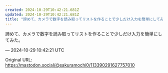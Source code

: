 ```yaml
---
created: 2024-10-29T10:42:21.681Z
updated: 2024-10-29T10:42:21.681Z
title: "諦めて、カメラで数字を読み取ってリストを作ることで少しだけ入力を簡単にしてみた。[...]"
---
```


<p>諦めて、カメラで数字を読み取ってリストを作ることで少しだけ入力を簡単にしてみた。</p>

&mdash; 2024-10-29 10:42:21 UTC

Original URL: https://mastodon.social/@sakuramochi0/113390291627757010
